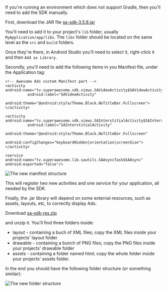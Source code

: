 If you're running an environment which does not support Gradle, then you'll need to add the SDK manually.

First, download the JAR file [sa-sdk-3.5.8.jar](https://github.com/SuperAwesomeLTD/sa-mobile-sdk-android/blob/develop_v3/docs/res/sa-sdk-3.5.8.jar?raw=true)

You'll need to add it to your project's `lib` folder, usually `MyApplication/app/libs`. The `libs` folder should be located on the same level as the `src` and `build` folders.

Once they're there, in Android Studio you'll need to select it, right-click it and then `Add as Library`.

Secondly, you'll need to add the following items in you Manifest file, under the Application tag:

```
<!-- Awesome Ads custom Manifest part -->
<activity android:name="tv.superawesome.sdk.views.SAVideoActivity$SAVideoActivityInner"
		  android:label="SAVideoActivity"
		  android:theme="@android:style/Theme.Black.NoTitleBar.Fullscreen"></activity>

<activity android:name="tv.superawesome.sdk.views.SAInterstitialActivity$SAInterstitialActivityInner"
		  android:label="SAInterstitialActivity"
		  android:theme="@android:style/Theme.Black.NoTitleBar.Fullscreen"
		  android:configChanges="keyboardHidden|orientation|screenSize"></activity>

<service android:name="tv.superawesome.lib.sautils.SAAsyncTask$SAAsync" android:exported="false"/>

```

![](img/manifest.png "The new manifest structure")

This will register two new activities and one service for your application, all needed by the SDK.

Finally, the .jar library will depend on some external resources, such as assets, layouts, etc, to correctly display Ads.

Download [sa-sdk-res.zip](https://github.com/SuperAwesomeLTD/sa-mobile-sdk-android/blob/develop_v3/docs/res/sa-sdk-res.zip?raw=true)

and unzip it. You'll find three folders inside:
 * layout - containing a buch of XML files; copy the XML files inside your projects' layout folder
 * drawable - containing a bunch of PNG files; copy the PNG files inside your projects' drawable folder
 * assets - containing a folder named html; copy the whole folder inside your projects' assets folder.

In the end you should have the following folder structure (or something similar):

![](img/resources.png "The new folder structure")
